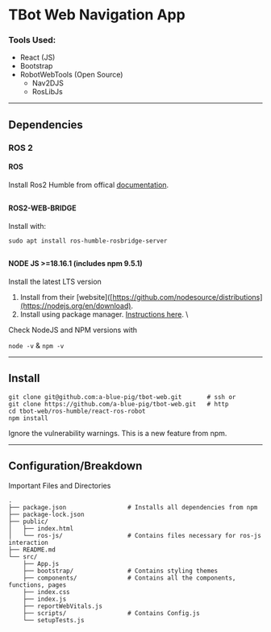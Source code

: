 # TBot Web Navigation App

### Tools Used:
* React (JS)
* Bootstrap
* RobotWebTools (Open Source)
    * Nav2DJS
    * RosLibJs

---
## Dependencies
### ROS 2

#### ROS
Install Ros2 Humble from offical [documentation](https://docs.ros.org/en/humble/index.html).
##
#### ROS2-WEB-BRIDGE
Install with:
```
sudo apt install ros-humble-rosbridge-server
```
##
#### NODE JS >=18.16.1 (includes npm 9.5.1)
Install the latest LTS version
1. Install from their [website]([https://github.com/nodesource/distributions](https://nodejs.org/en/download).
2. Install using package manager. [Instructions here](https://github.com/nodesource/distributions). \

Check NodeJS and NPM versions with

`node -v`  &  `npm -v`


---
## Install
```
git clone git@github.com:a-blue-pig/tbot-web.git       # ssh or
git clone https://github.com/a-blue-pig/tbot-web.git   # http
cd tbot-web/ros-humble/react-ros-robot
npm install
```
Ignore the vulnerability warnings. This is a new feature from npm.


---
## Configuration/Breakdown
Important Files and Directories
```
.
├── package.json                 # Installs all dependencies from npm
├── package-lock.json
├── public/
│   ├── index.html
│   └── ros-js/                  # Contains files necessary for ros-js interaction
├── README.md
└── src/
    ├── App.js
    ├── bootstrap/               # Contains styling themes
    ├── components/              # Contains all the components, functions, pages
    ├── index.css
    ├── index.js
    ├── reportWebVitals.js
    ├── scripts/                 # Contains Config.js
    └── setupTests.js
```
